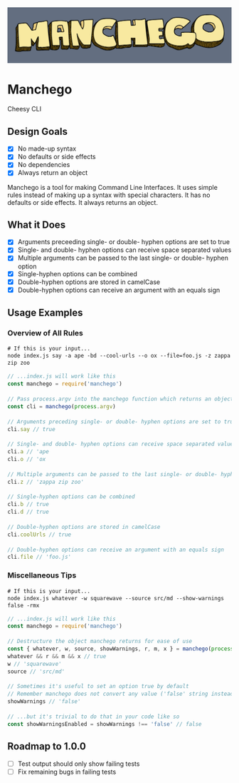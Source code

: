 <img alt="" src="manchego-logo.png">

# Manchego
Cheesy CLI

## Design Goals
- [x] No made-up syntax
- [x] No defaults or side effects
- [x] No dependencies
- [x] Always return an object

Manchego is a tool for making Command Line Interfaces. It uses simple rules instead of making up a syntax with special characters. It has no defaults or side effects. It always returns an object.

## What it Does
- [x] Arguments preceeding single- or double- hyphen options are set to true
- [x] Single- and double- hyphen options can receive space separated values
- [x] Multiple arguments can be passed to the last single- or double- hyphen option
- [x] Single-hyphen options can be combined
- [x] Double-hyphen options are stored in camelCase
- [x] Double-hyphen options can receive an argument with an equals sign

## Usage Examples
### Overview of All Rules
```console
# If this is your input...
node index.js say -a ape -bd --cool-urls --o ox --file=foo.js -z zappa zip zoo
```

```js
// ...index.js will work like this
const manchego = require('manchego')

// Pass process.argv into the manchego function which returns an object
const cli = manchego(process.argv)

// Arguments preceding single- or double- hyphen options are set to true
cli.say // true

// Single- and double- hyphen options can receive space separated values
cli.a // 'ape
cli.o // 'ox

// Multiple arguments can be passed to the last single- or double- hyphen option
cli.z // 'zappa zip zoo'

// Single-hyphen options can be combined
cli.b // true
cli.d // true

// Double-hyphen options are stored in camelCase
cli.coolUrls // true

// Double-hyphen options can receive an argument with an equals sign
cli.file // 'foo.js'
```

### Miscellaneous Tips
```console
# If this is your input...
node index.js whatever -w squarewave --source src/md --show-warnings false -rmx
```

```js
// ...index.js will work like this
const manchego = require('manchego')

// Destructure the object manchego returns for ease of use
const { whatever, w, source, showWarnings, r, m, x } = manchego(process.argv)
whatever && r && m && x // true
w // 'squarewave'
source // 'src/md'

// Sometimes it's useful to set an option true by default
// Remember manchego does not convert any value ('false' string instead of boolean)...
showWarnings // 'false'

// ...but it's trivial to do that in your code like so
const showWarningsEnabled = showWarnings !== 'false' // false

```

## Roadmap to 1.0.0
- [ ] Test output should only show failing tests
- [ ] Fix remaining bugs in failing tests
